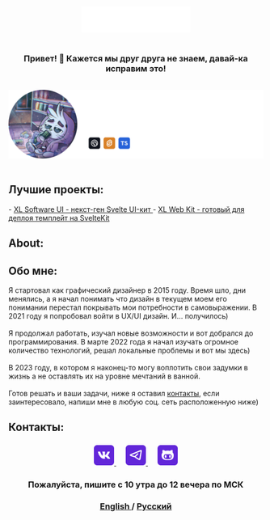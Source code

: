 

<br/>
<br/>
<div align="middle">
  <a href="https://t.me/xlsoftware" target="_blank" rel="noreferrer">
    <img src="./img/logo.svg" height=50>
  </a>
</div>

#

<h3 align="center" style="margin-bottom: 15px;">
    <strong>Привет! 👋</strong> Кажется мы друг друга не знаем, давай-ка исправим это!
</h3>

<br/>
<div align="middle">
    <img src="./img/badge-ru.png" width=600>
</div>
<br/>

<h2 id="generate"><strong>Лучшие проекты:</strong></h2>
-   <a href="https://github.com/xl-soft/ui">XL Software UI - некст-ген Svelte UI-кит </a>
-   <a href="https://github.com/xl-soft/kit">XL Web Kit - готовый для деплоя темплейт на SvelteKit</a>
<h2 id="about"><strong>About:</strong></h2>

<h2 id="about"><strong>Обо мне:</strong></h2>

Я стартовал как графический дизайнер в 2015 году. Время шло, дни менялись, а я начал понимать что дизайн в текущем моем его понимании перестал покрывать мои потребности в самовыражении. В 2021 году я попробовал войти в  UX/UI дизайн. И... получилось)<br/><br/>
Я продолжал работать, изучал новые возможности и вот добрался до программирования. В марте 2022 года я начал изучать огромное количество технологий, решал локальные проблемы и вот мы здесь) <br/><br/>
В 2023 году, в котором я наконец-то могу воплотить свои задумки в жизнь а не оставлять их на уровне мечтаний в ванной.<br/><br/>
Готов решать и ваши задачи, ниже я оставил <a href="#contacts">контакты</a>, если заинтересовало, напиши мне в любую соц. сеть расположенную ниже)

<h2 id="contacts"><strong>Контакты:</strong></h2>

<h3 align="center">
    <a href="https://vk.me/xlsoftware" target="_blank" rel="noreferrer">
        <img src="./img/vk.png" height=40>
    </a>
    ㅤ
    <a href="https://t.me/xlsoftware" target="_blank" rel="noreferrer">
        <img src="./img/tg.png" height=40>
    </a>
    ㅤ
    <a href="https://github.com/xl-soft" target="_blank" rel="noreferrer">
        <img src="./img/github.png" height=40>
    </a>
</h3>

<h3 align="center">
    Пожалуйста, пишите с 10 утра до 12 вечера по МСК
</h3>

<h3 align="center">
    <a href="https://github.com/xl-soft/xl-soft/blob/master/README.md" target="_blank" rel="noreferrer">
        English
    </a>
    /
    <a href="https://github.com/xl-soft/xl-soft/blob/master/README.ru.md" target="_blank" rel="noreferrer">
        Русский
    </a>
</h3>